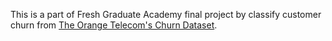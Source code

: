 This is a part of Fresh Graduate Academy final project by classify customer churn from [The Orange Telecom's Churn Dataset](https://www.kaggle.com/datasets/mnassrib/telecom-churn-datasets). 
